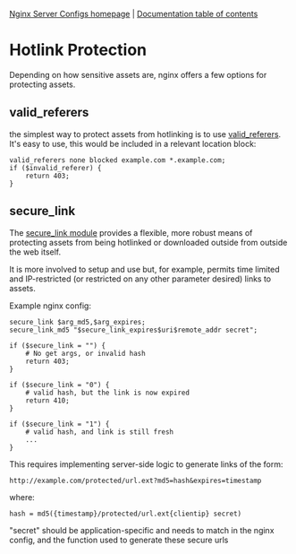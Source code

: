 [Nginx Server Configs homepage](https://github.com/h5bp/server-configs-nginx)
 | [Documentation table of contents](TOC.md)

# Hotlink Protection

Depending on how sensitive assets are, nginx offers a few options for protecting
assets.

## valid_referers

the simplest way to protect assets from hotlinking is to use
[valid_referers](http://nginx.org/en/docs/http/ngx_http_referer_module.html).
It's easy to use, this would be included in a relevant location block:

	valid_referers none blocked example.com *.example.com;
	if ($invalid_referer) {
		return 403;
	}

## secure_link

The [secure_link module](http://nginx.org/en/docs/http/ngx_http_secure_link_module.html)
provides a flexible, more robust means of protecting assets from being hotlinked or
downloaded outside from outside the web itself.

It is more involved to setup and use but, for example, permits time limited and
IP-restricted (or restricted on any other parameter desired) links to assets.

Example nginx config:

	secure_link $arg_md5,$arg_expires;
	secure_link_md5 "$secure_link_expires$uri$remote_addr secret";

	if ($secure_link = "") {
		# No get args, or invalid hash
		return 403;
	}

	if ($secure_link = "0") {
		# valid hash, but the link is now expired
		return 410;
	}

	if ($secure_link = "1") {
		# valid hash, and link is still fresh
		...
	}

This requires implementing server-side logic to generate links of the form:

    http://example.com/protected/url.ext?md5=hash&expires=timestamp

where:

	hash = md5({timestamp}/protected/url.ext{clientip} secret)

"secret" should be application-specific and needs to match in the nginx config,
and the function used to generate these secure urls
